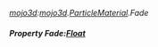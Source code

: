 _[mojo3d](../../modules/mojo3d/mojo3d-module.md):[mojo3d](../../modules/mojo3d/mojo3d-module.md).[ParticleMaterial](../../modules/mojo3d/mojo3d-particlematerial.md).Fade_
##### Property Fade:[Float](../../modules/wonkey/wonkey-types-float.md)
